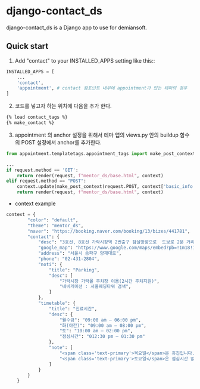 django-contact_ds
==========

django-contact_ds is a Django app to use for demiansoft.

Quick start
------------

1. Add "contact" to your INSTALLED_APPS setting like this::
```python
INSTALLED_APPS = [
    ...
    'contact',
    'appointment', # contact 컴포넌트 내부에 appointment가 있는 테마의 경우
]
```

2. 코드를 넣고자 하는 위치에 다음을 추가 한다.
```html
{% load contact_tags %}
{% make_contact %}
```

3. appointment 의 anchor 설정을 위해서 테마 앱의 views.py 안의 buildup 함수의 POST 설정에서 anchor를 추가한다.
```python
from appointment.templatetags.appointment_tags import make_post_context

...
if request.method == 'GET':
    return render(request, f"mentor_ds/base.html", context)
elif request.method == "POST":
    context.update(make_post_context(request.POST, context['basic_info']['consult_email'], anchor="contact"))
    return render(request, f"mentor_ds/base.html", context)
```

* context example
```python
context = {
        "color": "default",
        "theme": "mentor_ds",
        "naver": "https://booking.naver.com/booking/13/bizes/441781",
        "contact": {
            "desc": "3호선, 8호선 가락시장역 2번출구 잠실방향으로  도보로 2분 거리에 위치",
            "google_map": "https://www.google.com/maps/embed?pb=!1m18!1m12!1m3!1d3165.53885481917!2d127.11330765109818!3d37.49520717971214!2m3!1f0!2f0!3f0!3m2!1i1024!2i768!4f13.1!3m3!1m2!1s0x357ca593b8c5f7ef%3A0xc814cf4db2f054ea!2z6rCA65297IK87ISx7LmY6rO87J2Y7JuQ!5e0!3m2!1sko!2skr!4v1648771966798!5m2!1sko!2skr",
            "address": "서울시 송파구 양재대로",
            "phone": "02-431-2804",
            "noti": {
                "title": "Parking",
                "desc": [
                    "가락시장 가락몰 주차장 이용(2시간 주차지원)",
                    "네비게이션 : 서울웨딩타워 검색",
                ]
            },
            "timetable": {
                "title": "진료시간",
                "desc": {
                    "월수금": "09:00 am – 06:00 pm",
                    "화(야간)": "09:00 am – 08:00 pm",
                    "토": "10:00 am – 02:00 pm",
                    "점심시간": "012:30 pm – 01:30 pm"
                },
                "note": [
                    "<span class='text-primary'>목요일</span>은 휴진입니다.",
                    "<span class='text-primary'>토요일</span>은 점심시간 없이 진료합니다.",
                ]
            }
        }
    }
```
